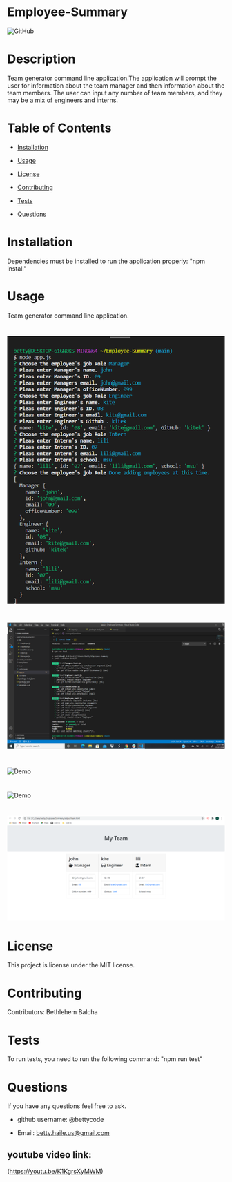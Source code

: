 # Employee-Summary



![GitHub](https://img.shields.io/github/license/bettycode/Employee-Summary?logo=MIT&style=plastic)

# Description

Team generator command line application.The application will prompt the user for information about the team manager 
and then information about the team members. The user can input any number of team members, and they may be a mix of engineers and interns. 

# Table of Contents

* [Installation](#installation)

* [Usage](#usage)

* [License](#license)

* [Contributing](#contributing)

* [Tests](#tests)

* [Questions](#questions)

# Installation

Dependencies must be installed to run the application properly: "npm install"

# Usage

Team generator command line application.

#

![Demo](1.png)

#

![Demo](passedtests.png)


#
![Demo](2.gif)

#

![Demo](3.gif)

#


![Demo](4.png)



# License

This project is license under the MIT license.

# Contributing

​Contributors: Bethlehem Balcha

# Tests

To run tests, you need to run the following command: "npm run test"

# Questions

If you have any questions feel free to ask. 

* github username: @bettycode 

* Email: betty.haile.us@gmail.com

## youtube video link: 

(https://youtu.be/K1KgrsXyMWM)
